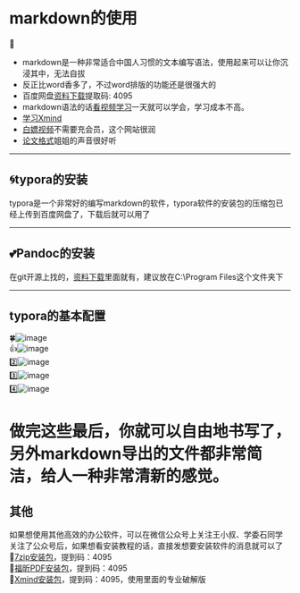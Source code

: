 # markdown的使用  
💌  
* markdown是一种非常适合中国人习惯的文本编写语法，使用起来可以让你沉浸其中，无法自拔
* 反正比word香多了，不过word排版的功能还是很强大的
* 百度网盘[资料下载](https://pan.baidu.com/s/175HL2XakJf-N6_5cXTkyyQ?pwd=4095)提取码: 4095
* markdown语法的话[看视频学习](https://www.bilibili.com/video/BV1eJ4m157kC/?spm_id_from=333.337.search-card.all.click&vd_source=d3ce499dc74c33ca1530d4cfe17677fe)一天就可以学会，学习成本不高。
* [学习Xmind](https://www.bilibili.com/video/BV1vK4y1t7zo/?spm_id_from=333.337.search-card.all.click&vd_source=d3ce499dc74c33ca1530d4cfe17677fe)
* [白嫖视频](https://www.netflixgc.com/)不需要充会员，这个网站很润
* [论文格式](https://www.bilibili.com/video/BV1794y1f7JF/?spm_id_from=333.1387.favlist.content.click&vd_source=d3ce499dc74c33ca1530d4cfe17677fe)姐姐的声音很好听
***  
  
## 🌀typora的安装  
typora是一个非常好的编写markdown的软件，typora软件的安装包的压缩包已经上传到百度网盘了，下载后就可以用了  
***  
  
## 💕Pandoc的安装
在git开源上找的，[资料下载](https://pan.baidu.com/s/175HL2XakJf-N6_5cXTkyyQ?pwd=4095)里面就有，建议放在C:\Program Files这个文件夹下  
***  

## typora的基本配置  
🍀![image](https://github.com/user-attachments/assets/c4682139-38a3-45bd-b01e-235a7df387ed)  
👍![image](https://github.com/user-attachments/assets/04fca61d-0822-462b-a98f-06b617aa1ebd)  
2️⃣![image](https://github.com/user-attachments/assets/20ead1ac-5612-45c2-8846-e3e4557527d8)  
3️⃣![image](https://github.com/user-attachments/assets/349151bf-235a-4093-9dd1-6ac1de5842e1)  
4️⃣![image](https://github.com/user-attachments/assets/0ce3b793-a0bc-4a10-b2d3-f455d7b530e2)  

# 做完这些最后，你就可以自由地书写了，另外markdown导出的文件都非常简洁，给人一种非常清新的感觉。

## 其他  
如果想使用其他高效的办公软件，可以在微信公众号上关注王小叔、学委石同学  
关注了公众号后，如果想看安装教程的话，直接发想要安装软件的消息就可以了  
:bamboo:[7zip安装包](https://pan.baidu.com/s/13YohKQve_282VOXotbgreQ)，提到码：4095  
:gift_heart:[福昕PDF安装包](https://pan.baidu.com/s/1WEDX16PO4aI1v9CB7Go2gQ)，提到码：4095  
:dolls:[Xmind安装包](https://pan.baidu.com/s/15UiqIq-xzP-wlscMX0YPIw )，提到码：4095，使用里面的专业破解版
